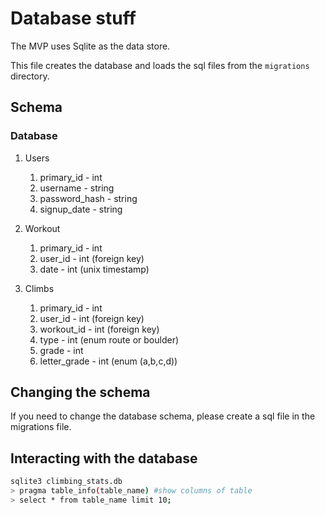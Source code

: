 # Database stuff

The MVP uses Sqlite as the data store.

This file creates the database and loads the sql files from the `migrations` directory.

## Schema

### Database

1. Users
    1. primary_id - int
    2. username - string
    3. password_hash - string
    4. signup_date - string

2. Workout
    1. primary_id - int
    2. user_id - int (foreign key)
    2. date - int (unix timestamp)
    
3. Climbs
    1. primary_id - int
    2. user_id - int (foreign key)
    3. workout_id - int (foreign key)
    4. type - int (enum route or boulder)
    5. grade - int
    6. letter_grade - int (enum (a,b,c,d))

## Changing the schema

If you need to change the database schema, please create a sql file in the migrations file. 

## Interacting with the database

```bash
sqlite3 climbing_stats.db
> pragma table_info(table_name) #show columns of table
> select * from table_name limit 10;
```